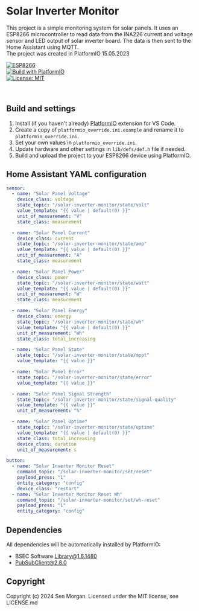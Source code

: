 # Solar Inverter Monitor

This project is a simple monitoring system for solar panels. It uses an ESP8266 microcontroller to read data from the INA226
current and voltage sensor and LED output of solar inverter board. The data is then sent to the Home Assistant using MQTT.<br>
The project was created in PlatformIO 15.05.2023

[![ESP8266](https://img.shields.io/badge/ESP-8266-000000.svg?longCache=true&style=flat&colorA=AA101F)](https://www.espressif.com/en/products/socs/esp8266)<br>
[![Build with PlatformIO](https://img.shields.io/badge/Build%20with-PlatformIO-orange)](https://platformio.org/)<br>
[![License: MIT](https://img.shields.io/badge/License-MIT-brightgreen.svg)](https://opensource.org/licenses/MIT)

<br>

## Build and settings
1. Install (if you haven't already) [PlatformIO](https://platformio.org/) extension for VS Code.
2. Create a copy of `platformio_override.ini.example` and rename it to `platformio_override.ini`.
3. Set your own values in `platformio_override.ini`.
4. Update hardware and other settings in `lib/defs/def.h` file if needed.
5. Build and upload the project to your ESP8266 device using PlatformIO.

## Home Assistant YAML configuration
```yaml
sensor:
  - name: "Solar Panel Voltage"
    device_class: voltage
    state_topic: "/solar-inverter-monitor/state/volt"
    value_template: "{{ value | default(0) }}"
    unit_of_measurement: "V"
    state_class: measurement

  - name: "Solar Panel Current"
    device_class: current
    state_topic: "/solar-inverter-monitor/state/amp"
    value_template: "{{ value | default(0) }}"
    unit_of_measurement: "A"
    state_class: measurement

  - name: "Solar Panel Power"
    device_class: power
    state_topic: "/solar-inverter-monitor/state/watt"
    value_template: "{{ value | default(0) }}"
    unit_of_measurement: "W"
    state_class: measurement

  - name: "Solar Panel Energy"
    device_class: energy
    state_topic: "/solar-inverter-monitor/state/wh"
    value_template: "{{ value | default(0) }}"
    unit_of_measurement: "Wh"
    state_class: total_increasing

  - name: "Solar Panel State"
    state_topic: "/solar-inverter-monitor/state/mppt"
    value_template: "{{ value }}"

  - name: "Solar Panel Error"
    state_topic: "/solar-inverter-monitor/state/error"
    value_template: "{{ value }}"

  - name: "Solar Panel Signal Strength"
    state_topic: "/solar-inverter-monitor/state/signal-quality"
    value_template: "{{ value }}"
    unit_of_measurement: "%"

  - name: "Solar Panel Uptime"
    state_topic: "/solar-inverter-monitor/state/uptime"
    value_template: "{{ value | default(0) }}"
    state_class: total_increasing
    device_class: duration
    unit_of_measurement: s

button:
  - name: "Solar Inverter Monitor Reset"
    command_topic: "/solar-inverter-monitor/set/reset"
    payload_press: "1"
    entity_category: "config"
    device_class: "restart"
  - name: "Solar Inverter Monitor Reset Wh"
    command_topic: "/solar-inverter-monitor/set/wh-reset"
    payload_press: "1"
    entity_category: "config"
```

## Dependencies
All dependencies will be automatically installed by PlatformIO:
- BSEC Software Library@1.6.1480
- PubSubClient@2.8.0

## Copyright
Copyright (c) 2024 Sen Morgan. Licensed under the MIT license, see LICENSE.md